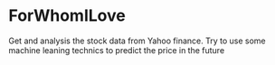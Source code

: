 # ForWhomILove
Get and analysis the stock data from Yahoo finance. Try to use some machine leaning technics to predict the price in the future
